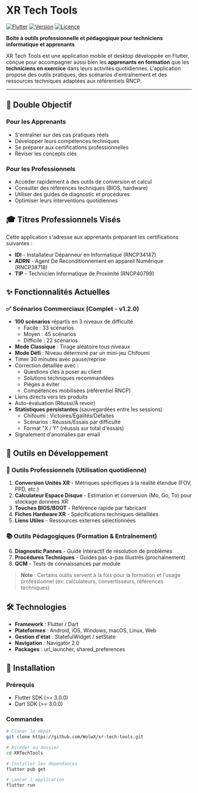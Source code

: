 # XR Tech Tools

[![Flutter](https://img.shields.io/badge/Flutter-02569B?logo=flutter&logoColor=white)](https://flutter.dev)
[![Version](https://img.shields.io/badge/version-1.2.0-blue)](https://github.com/WolwX/xr-tech-tools)
[![Licence](https://img.shields.io/badge/licence-MIT-green)](LICENSE)

**Boîte à outils professionnelle et pédagogique pour techniciens informatique et apprenants**

XR Tech Tools est une application mobile et desktop développée en Flutter, conçue pour accompagner aussi bien les **apprenants en formation** que les **techniciens en exercice** dans leurs activités quotidiennes. L'application propose des outils pratiques, des scénarios d'entraînement et des ressources techniques adaptées aux référentiels RNCP.

---

## 🎯 Double Objectif

### Pour les Apprenants
- S'entraîner sur des cas pratiques réels
- Développer leurs compétences techniques
- Se préparer aux certifications professionnelles
- Réviser les concepts clés

### Pour les Professionnels
- Accéder rapidement à des outils de conversion et calcul
- Consulter des références techniques (BIOS, hardware)
- Utiliser des guides de diagnostic et procédures
- Optimiser leurs interventions quotidiennes

## 🎓 Titres Professionnels Visés

Cette application s'adresse aux apprenants préparant les certifications suivantes :

- **IDI** - Installateur Dépanneur en Informatique (RNCP34147)
- **ADRN** - Agent De Reconditionnement en appareil Numérique (RNCP38718)
- **TIP** - Technicien Informatique de Proximité (RNCP40799)

## ✨ Fonctionnalités Actuelles

### ✅ Scénarios Commerciaux (Complet - v1.2.0)
- **100 scénarios** répartis en 3 niveaux de difficulté
  - Facile : 33 scénarios
  - Moyen : 45 scénarios
  - Difficile : 22 scénarios
- **Mode Classique** : Tirage aléatoire tous niveaux
- **Mode Défi** : Niveau déterminé par un mini-jeu Chifoumi
- Timer 30 minutes avec pause/reprise
- Correction détaillée avec :
  - Questions clés à poser au client
  - Solutions techniques recommandées
  - Pièges à éviter
  - Compétences mobilisées (référentiel RNCP)
- Liens directs vers les produits
- Auto-évaluation (Réussi/À revoir)
- **Statistiques persistantes** (sauvegardées entre les sessions)
  - Chifoumi : Victoires/Égalités/Défaites
  - Scénarios : Réussis/Essais par difficulté
  - Format "X / Y" (réussis sur total d'essais)
- Signalement d'anomalies par email

## 🚧 Outils en Développement

### 🔧 Outils Professionnels (Utilisation quotidienne)
1. **Conversion Unités XR** - Métriques spécifiques à la réalité étendue (FOV, PPD, etc.)
2. **Calculateur Espace Disque** - Estimation et conversion (Mo, Go, To) pour stockage données XR
3. **Touches BIOS/BOOT** - Référence rapide par fabricant
4. **Fiches Hardware XR** - Spécifications techniques détaillées
5. **Liens Utiles** - Ressources externes sélectionnées

### 📚 Outils Pédagogiques (Formation & Entraînement)
6. **Diagnostic Pannes** - Guide interactif de résolution de problèmes
7. **Procédures Techniques** - Guides pas-à-pas illustrés (prochainement)
8. **QCM** - Tests de connaissances par module

> **Note** : Certains outils servent à la fois pour la formation et l'usage professionnel (ex: calculateurs, convertisseurs, références techniques)

## 🛠️ Technologies

- **Framework** : Flutter / Dart
- **Plateformes** : Android, iOS, Windows, macOS, Linux, Web
- **Gestion d'état** : StatefulWidget / setState
- **Navigation** : Navigator 2.0
- **Packages** : url_launcher, shared_preferences

## 📱 Installation

### Prérequis
- Flutter SDK (>= 3.0.0)
- Dart SDK (>= 3.0.0)

### Commandes
```bash
# Cloner le dépôt
git clone https://github.com/WolwX/xr-tech-tools.git

# Accéder au dossier
cd XRTechTools

# Installer les dépendances
flutter pub get

# Lancer l'application
flutter run